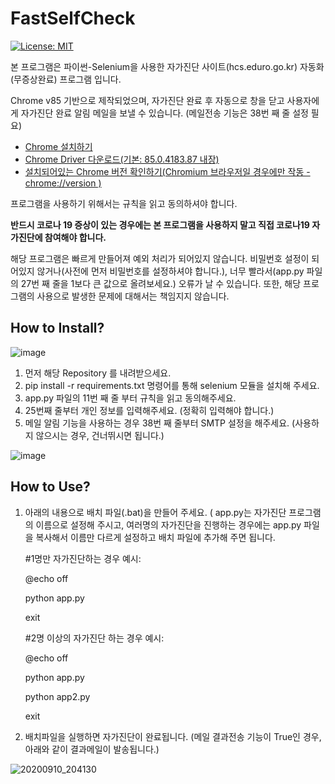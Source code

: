 
# FastSelfCheck

[![License: MIT](https://img.shields.io/badge/License-MIT-yellow.svg)](https://opensource.org/licenses/MIT)

본 프로그램은 파이썬-Selenium을 사용한 자가진단 사이트(hcs.eduro.go.kr) 자동화(무증상완료) 프로그램 입니다.

Chrome v85 기반으로 제작되었으며, 자가진단 완료 후 자동으로 창을 닫고 사용자에게 자가진단 완료 알림 메일을 보낼 수 있습니다. (메일전송 기능은 38번 째 줄 설정 필요)

- [Chrome 설치하기](https://www.google.com/intl/ko/chrome/)
- [Chrome Driver 다운로드(기본: 85.0.4183.87 내장)](https://chromedriver.chromium.org/downloads)
- [설치되어있는 Chrome 버전 확인하기(Chromium 브라우저일 경우에만 작동 - chrome://version )](chrome://version)

프로그램을 사용하기 위해서는 규칙을 읽고 동의하셔야 합니다.


**반드시 코로나 19 증상이 있는 경우에는 본 프로그램을 사용하지 말고 직접 코로나19 자가진단에 참여해야 합니다.**

해당 프로그램은 빠르게 만들어져 예외 처리가 되어있지 않습니다. 비밀번호 설정이 되어있지 않거나(사전에 먼저 비밀번호를 설정하셔야 합니다.), 너무 빨라서(app.py 파일의 27번 째 줄을 1보다 큰 값으로 올려보세요.) 오류가 날 수 있습니다. 또한, 해당 프로그램의 사용으로 발생한 문제에 대해서는 책임지지 않습니다.


## How to Install?
![image](https://user-images.githubusercontent.com/22024308/92724479-a31d9600-f3a5-11ea-86b5-9f629d2f47b7.png)

1. 먼저 해당 Repository 를 내려받으세요.
2. pip install -r requirements.txt 명령어를 통해 selenium 모듈을 설치해 주세요.
3. app.py 파일의 11번 째 줄 부터 규칙을 읽고 동의해주세요.
4. 25번째 줄부터 개인 정보를 입력해주세요. (정확히 입력해야 합니다.)
5. 메일 알림 기능을 사용하는 경우 38번 째 줄부터 SMTP 설정을 해주세요. (사용하지 않으시는 경우, 건너뛰시면 됩니다.)

![image](https://user-images.githubusercontent.com/22024308/92724501-ac0e6780-f3a5-11ea-86ba-7c2dfce4392c.png)

## How to Use?
1. 아래의 내용으로 배치 파일(.bat)을 만들어 주세요. ( app.py는 자가진단 프로그램의 이름으로 설정해 주시고, 여러명의 자가진단을 진행하는 경우에는 app.py 파일을 복사해서 이름만 다르게 설정하고 배치 파일에 추가해 주면 됩니다.

	#1명만 자가진단하는 경우 예시:
	
    @echo off
    
    python app.py
    
    exit

	#2명 이상의 자가진단 하는 경우 예시:

    @echo off
    
    python app.py
    
    python app2.py
    
    exit

2. 배치파일을 실행하면 자가진단이 완료됩니다. (메일 결과전송 기능이 True인 경우, 아래와 같이 결과메일이 발송됩니다.)

![20200910_204130](https://user-images.githubusercontent.com/22024308/92724806-2939dc80-f3a6-11ea-938e-f37f4319163e.jpg)
